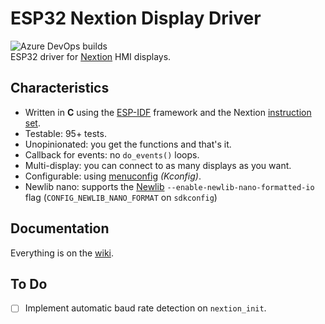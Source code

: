 # ESP32 Nextion Display Driver

![Azure DevOps builds](https://img.shields.io/azure-devops/build/gfurtadoalmeida/GitHub/39?)  
ESP32 driver for [Nextion](https://nextion.tech/) HMI displays.  

## Characteristics

* Written in **C** using the [ESP-IDF](https://github.com/espressif/esp-idf) framework and the Nextion [instruction set](https://nextion.tech/instruction-set/).
* Testable: 95+ tests.
* Unopinionated: you get the functions and that's it.
* Callback for events: no `do_events()` loops.
* Multi-display: you can connect to as many displays as you want.
* Configurable: using [menuconfig](https://docs.espressif.com/projects/esp-idf/en/latest/esp32/api-reference/kconfig.html) _(Kconfig)_.
* Newlib nano: supports the [Newlib](https://sourceware.org/newlib/README) `--enable-newlib-nano-formatted-io` flag (`CONFIG_NEWLIB_NANO_FORMAT` on `sdkconfig`)

## Documentation

Everything is on the [wiki](https://github.com/gfurtadoalmeida/esp32-driver-nextion/wiki).

## To Do

- [ ] Implement automatic baud rate detection on `nextion_init`.